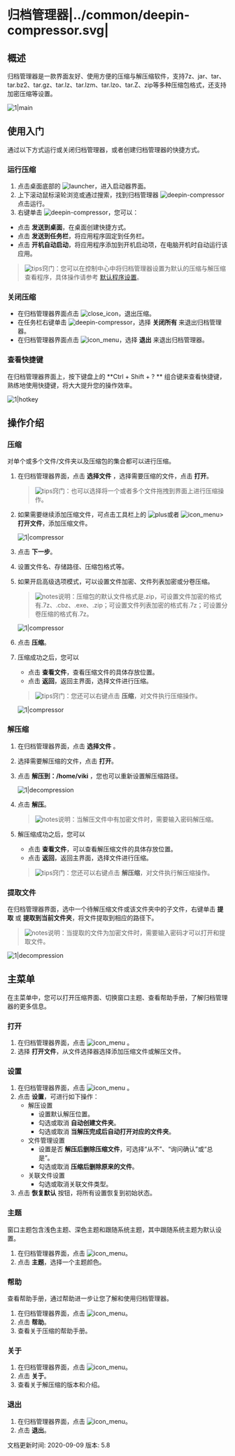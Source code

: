 # 归档管理器|../common/deepin-compressor.svg|

## 概述


归档管理器是一款界面友好、使用方便的压缩与解压缩软件，支持7z、jar、tar、tar.bz2、tar.gz、tar.lz、tar.lzm、tar.lzo、tar.Z、zip等多种压缩包格式，还支持加密压缩等设置。

![1|main](jpg/main.png)



## 使用入门

通过以下方式运行或关闭归档管理器，或者创建归档管理器的快捷方式。

### 运行压缩

1. 点击桌面底部的 ![launcher](icon/deepin-launcher.svg)，进入启动器界面。
2. 上下滚动鼠标滚轮浏览或通过搜索，找到归档管理器 ![deepin-compressor](icon/deepin-compressor.svg)点击运行。
3. 右键单击 ![deepin-compressor](icon/deepin-compressor.svg)，您可以：
 - 点击 **发送到桌面**，在桌面创建快捷方式。
 - 点击 **发送到任务栏**，将应用程序固定到任务栏。
 - 点击 **开机自动启动**，将应用程序添加到开机启动项，在电脑开机时自动运行该应用。

> ![tips](icon/tips.svg)窍门：您可以在控制中心中将归档管理器设置为默认的压缩与解压缩查看程序，具体操作请参考 [默认程序设置](dman:///dde#默认程序设置)。

### 关闭压缩

- 在归档管理器界面点击  ![close_icon](icon/close_icon.svg)，退出压缩。
- 在任务栏右键单击 ![deepin-compressor](icon/deepin-compressor.svg)，选择 **关闭所有** 来退出归档管理器。
- 在归档管理器界面点击 ![icon_menu](icon/icon_menu.svg)，选择 **退出** 来退出归档管理器。

### 查看快捷键

在归档管理器界面上，按下键盘上的 **Ctrl + Shift + ? ** 组合键来查看快捷键，熟练地使用快捷键，将大大提升您的操作效率。

![1|hotkey](jpg/hotkey.png)

## 操作介绍

### 压缩

对单个或多个文件/文件夹以及压缩包的集合都可以进行压缩。

1. 在归档管理器界面，点击 **选择文件** ，选择需要压缩的文件，点击 **打开**。

   > ![tips](icon/tips.svg)窍门：也可以选择将一个或者多个文件拖拽到界面上进行压缩操作。
   
2. 如果需要继续添加压缩文件，可点击工具栏上的 ![plus](icon/icon_plus.svg)或者  ![icon_menu](icon/icon_menu.svg)> **打开文件**，添加压缩文件。

   ![1|compressor](jpg/compress-add.png)

3. 点击 **下一步**。
4. 设置文件名、存储路径、压缩包格式等。
5. 如果开启高级选项模式，可以设置文件加密、文件列表加密或分卷压缩。

   > ![notes](icon/notes.svg)说明：压缩包的默认文件格式是.zip，可设置文件加密的格式有.7z、.cbz、.exe、.zip；可设置文件列表加密的格式有.7z；可设置分卷压缩的格式有.7z。
   
   ![1|compressor](jpg/compress-file.png)

6. 点击 **压缩**。
7. 压缩成功之后，您可以
   - 点击 **查看文件**，查看压缩文件的具体存放位置。
   - 点击 **返回**，返回主界面，选择文件进行压缩。
   
   > ![tips](icon/tips.svg)窍门：您还可以右键点击 **压缩**，对文件执行压缩操作。
   
   ![1|compressor](jpg/compress-success.png)


### 解压缩

1. 在归档管理器界面，点击 **选择文件** 。
2. 选择需要解压缩的文件，点击 **打开**。
3. 点击 **解压到：/home/viki** ，您也可以重新设置解压缩路径。

   ![1|decompression](jpg/decompression.png)

4. 点击 **解压**。

   > ![notes](icon/notes.svg)说明：当解压文件中有加密文件时，需要输入密码解压缩。

5. 解压缩成功之后，您可以
   - 点击 **查看文件**，可以查看解压缩文件的具体存放位置。
   - 点击 **返回**，返回主界面，选择文件进行压缩。

   > ![tips](icon/tips.svg)窍门：您还可以右键点击 **解压缩**，对文件执行解压缩操作。

  

### 提取文件

在归档管理器界面，选中一个待解压缩文件或该文件夹中的子文件，右键单击 **提取** 或 **提取到当前文件夹**，将文件提取到相应的路径下。

> ![notes](icon/notes.svg)说明：当提取的文件为加密文件时，需要输入密码才可以打开和提取文件。

![1|decompression](jpg/extract.png)


## 主菜单

在主菜单中，您可以打开压缩界面、切换窗口主题、查看帮助手册，了解归档管理器的更多信息。

### 打开
1. 在归档管理器界面，点击  ![icon_menu](icon/icon_menu.svg) 。
2. 选择 **打开文件**，从文件选择器选择添加压缩文件或解压文件。

### 设置

1. 在归档管理器界面，点击  ![icon_menu](icon/icon_menu.svg) 。
2. 点击 **设置**，可进行如下操作：
   - 解压设置
     + 设置默认解压位置。
     + 勾选或取消 **自动创建文件夹**。
     + 勾选或取消 **当解压完成后自动打开对应的文件夹**。
   - 文件管理设置
     + 设置是否 **解压后删除压缩文件**，可选择“从不”、“询问确认”或“总是”。
     + 勾选或取消 **压缩后删除原来的文件**。
   - 关联文件设置
     + 勾选或取消关联文件类型。
3. 点击 **恢复默认** 按钮，将所有设置恢复到初始状态。


### 主题

窗口主题包含浅色主题、深色主题和跟随系统主题，其中跟随系统主题为默认设置。

1. 在归档管理器界面，点击 ![icon_menu](icon/icon_menu.svg)。
2. 点击 **主题**，选择一个主题颜色。

### 帮助

查看帮助手册，通过帮助进一步让您了解和使用归档管理器。

1. 在归档管理器界面，点击 ![icon_menu](icon/icon_menu.svg)。
2. 点击 **帮助**。
3. 查看关于压缩的帮助手册。


### 关于

1. 在归档管理器界面，点击 ![icon_menu](icon/icon_menu.svg)。
2. 点击 **关于**。
3. 查看关于解压缩的版本和介绍。

### 退出

1. 在归档管理器界面，点击 ![icon_menu](icon/icon_menu.svg)。
2. 点击 **退出**。

<div class="version-info"><span>文档更新时间: 2020-09-09</span><span> 版本: 5.8</span></div>
